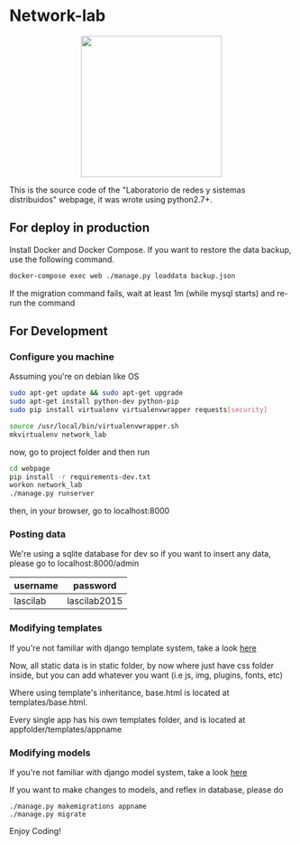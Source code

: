 # Network-lab
<p align="center">
<img src="https://avatars2.githubusercontent.com/u/20485166?v=3&s=200" width="250"/> 
</p>

This is the source code of the "Laboratorio de redes y sistemas distribuidos" webpage, it was wrote using python2.7+.

## For deploy in production
Install Docker and Docker Compose. If you want to restore the data backup, use the following command.

```bash
docker-compose exec web ./manage.py loaddata backup.json
```

If the migration command fails, wait at least 1m (while mysql starts) and re-run the command

## For Development

### Configure you machine
Assuming you're on debian like OS

```bash
sudo apt-get update && sudo apt-get upgrade
sudo apt-get install python-dev python-pip
sudo pip install virtualenv virtualenvwrapper requests[security]

source /usr/local/bin/virtualenvwrapper.sh
mkvirtualenv network_lab
```

now, go to project folder and then run

```bash
cd webpage
pip install -r requirements-dev.txt
workon network_lab
./manage.py runserver
```

then, in your browser, go to localhost:8000

### Posting data
We're using a sqlite database for dev so if you want to insert any data, please go to localhost:8000/admin

| username |   password   |
|----------|--------------|
| lascilab | lascilab2015 |

### Modifying templates
If you're not familiar with django template system, take a look  [here](https://docs.djangoproject.com/en/1.8/topics/templates/)

Now, all static data is in static folder, by now where just have css folder inside, but you can add whatever you want (i.e js, img, plugins, fonts, etc)


Where using template's inheritance, base.html is located at templates/base.html.

Every single app has his own templates folder, and is located at appfolder/templates/appname

### Modifying models
If you're not familiar with django model system, take a look 
[here](https://docs.djangoproject.com/en/1.8/topics/db/models/)

If you want to make changes to models, and reflex in database, please do
```
./manage.py makemigrations appname
./manage.py migrate
```

Enjoy Coding!

